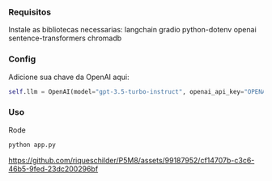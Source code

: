 
### Requisitos

Instale as bibliotecas necessarias:
langchain
gradio
python-dotenv
openai
sentence-transformers
chromadb

### Config
Adicione sua chave da OpenAI aqui:

```python
self.llm = OpenAI(model="gpt-3.5-turbo-instruct", openai_api_key="OPENAI_API_KEY", max_tokens=512)

```

### Uso
Rode

```bash
python app.py
```
https://github.com/riqueschilder/P5M8/assets/99187952/cf14707b-c3c6-46b5-9fed-23dc200296bf

